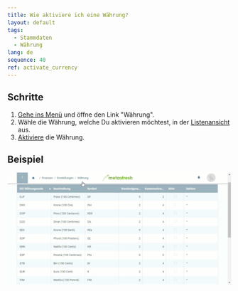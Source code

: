 ```yaml
---
title: Wie aktiviere ich eine Währung?
layout: default
tags:
  - Stammdaten
  - Währung
lang: de
sequence: 40
ref: activate_currency
---
```


## Schritte

1. [Gehe ins Menü](Menu) und öffne den Link "Währung".
1. Wähle die Währung, welche Du aktivieren möchtest, in der [Listenansicht](Ansichten) aus.
1. [Aktiviere](Datensatz_aktivieren) die Währung.

## Beispiel
![](assets/Waehrung_aktivieren.gif)
